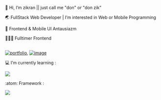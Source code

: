 <p>👋 Hi, I’m zikran ||  just call me "don" or "don zik" <p>
<p>🌏 FullStack Web Developer | I’m interested in Web or Mobile Programming 
<p>  

📌 Frontend & Mobile UI Antausiazm 

🧑🏽‍💻 Fulltimer Frontend 
<br>
<br>

[![portfolio](https://img.shields.io/badge/my_portfolio-1DA1F2?style=for-the-badge&logo=ko-fi&logoColor=white)](https://asrarizikran.vercel.app/), [![image](https://img.shields.io/badge/My_LinkedIn-0077B5?style=for-the-badge&logo=linkedin&logoColor=white)](https://www.linkedin.com/in/asrarizikran/)

<p>💻 I’m currently learning : <p> 
<p align="start">
  <a href="https://skillicons.dev">
    <img src="https://skillicons.dev/icons?i=js,ts,nodejs,php&theme=light" />
  </a>
</p>

<p>:atom: Framework : <p> 
 <p align="start">
  <a href="https://skillicons.dev">
    <img src="https://skillicons.dev/icons?i=tailwind,react,nextjs,laravel&theme=light" />
  </a>
</p>


<!---
zikran69/zikran69 is a ✨ special ✨ repository because its `README.md` (this file) appears on your GitHub profile.
You can click the Preview link to take a look at your changes.
--->
